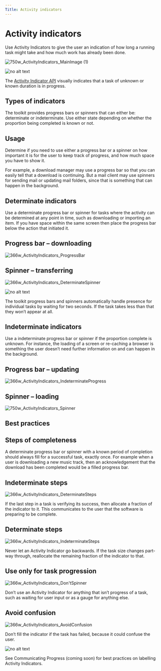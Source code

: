 ```yaml
---
Title: Activity indicators
---
```


# Activity indicators


Use Activity Indicators to give the user an indication of how long a running task might take and how much work has already been done.

![750w_ActivityIndicators_MainImage (1)](https://assets.ubuntu.com/v1/1af1cdf3-750w_ActivityIndicators_MainImage-1.png)


![no alt text](https://assets.ubuntu.com/v1/608696e3-developer_links.png)


The  [Activity Indicator API](../../api-qml-current/Ubuntu.Components.ActivityIndicator.md) visually indicates that a task of unknown or known duration is in progress.


## Types of indicators


The toolkit provides progress bars or spinners that can either be: determinate or indeterminate. Use either state depending on whether the proportion being completed is known or not.


## Usage


Determine if you need to use either a progress bar or a spinner on how important it is for the user to keep track of progress, and how much space you have to show it.


For example, a download manager may use a progress bar so that you can easily tell that a download is continuing. But a mail client may use spinners for sending mail or updating mail folders, since that is something that can happen in the background.


## Determinate indicators


Use a determinate progress bar or spinner for tasks where the activity can be determined at any point in time, such as downloading or importing an item. If you have space within the same screen then place the progress bar below the action that initiated it.


## Progress bar – downloading
![366w_ActivityIndicators_ProgressBar](https://assets.ubuntu.com/v1/b7cc2368-366w_ActivityIndicators_ProgressBar.png)


## Spinner – transferring
![366w_ActivityIndicators_DeterminateSpinner](https://assets.ubuntu.com/v1/79721f4b-366w_ActivityIndicators_DeterminateSpinner.png)


![no alt text](https://assets.ubuntu.com/v1/e9f11635-information-link.png)


The toolkit progress bars and spinners automatically handle presence for individual tasks by waiting for two seconds. If the task takes less than that they won’t appear at all.


## Indeterminate indicators


Use a indeterminate progress bar or spinner if the proportion complete is unknown. For instance, the loading of a screen or re-caching a browser is something the user doesn’t need further information on and can happen in the background.


## Progress bar – updating
![366w_ActivityIndicators_IndeterminateProgress](https://assets.ubuntu.com/v1/36038136-366w_ActivityIndicators_IndeterminateProgress.png)


## Spinner – loading
![750w_ActivityIndicators_Spinner](https://assets.ubuntu.com/v1/31d111ac-750w_ActivityIndicators_Spinner.png)


## Best practices


## Steps of completeness


A determinate progress bar or spinner with a known period of completion should always fill for a successful task, exactly once. For example when a user is downloading a new music track, then an acknowledgement that the download has been completed would be a filled progress bar.


## Indeterminate steps
![366w_ActivityIndicators_DeterminateSteps](https://assets.ubuntu.com/v1/69824bb1-366w_ActivityIndicators_DeterminateSteps.png)


If the last step in a task is verifying its success, then allocate a fraction of the indicator to it. This communicates to the user that the software is preparing to be complete.


## Determinate steps
![366w_ActivityIndicators_IndeterminateSteps](https://assets.ubuntu.com/v1/f6bca0f9-366w_ActivityIndicators_IndeterminateSteps-1.png)


Never let an Activity Indicator go backwards. If the task size changes part-way through, reallocate the remaining fraction of the indicator to that.


## Use only for task progression
![366w_ActivityIndicators_Don'tSpinner](https://assets.ubuntu.com/v1/08e61720-366w_ActivityIndicators_DontSpinner.png)


Don’t use an Activity Indicator for anything that isn’t progress of a task, such as waiting for user input or as a gauge for anything else.


## Avoid confusion
![366w_ActivityIndicators_AvoidConfusion](https://assets.ubuntu.com/v1/cb401570-366w_ActivityIndicators_AvoidConfusion.png)


Don’t fill the indicator if the task has failed, because it could confuse the user.


![no alt text](https://assets.ubuntu.com/v1/75f60d24-link_external.png)


See Communicating Progress (coming soon) for best practices on labelling Activity Indicators.
